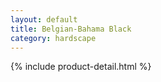 ```yaml
---
layout: default
title: Belgian-Bahama Black
category: hardscape
---
```

{% include product-detail.html %}
